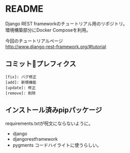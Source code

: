 # README
Django REST frameworkのチュートリアル用のリポジトリ。  
環境構築部分にDocker Composeを利用。  

今回のチュートリアルページ  
http://www.django-rest-framework.org/#tutorial

## コミットプレフィクス
```
[fix]: バグ修正
[add]: 新規機能
[update]: 修正
[remove]: 削除
```


## インストール済みpipパッケージ
requirements.txtが呪文にならないように。  

- django
- djangorestframework
- pygments
  コードハイライトに使うらしい。  
